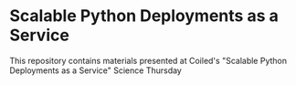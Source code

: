 # Scalable Python Deployments as a Service

This repository contains materials presented at Coiled's "Scalable Python Deployments as a Service" Science Thursday